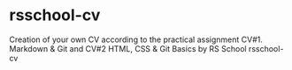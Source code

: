 # rsschool-cv
 Creation of your own CV according to the practical assignment CV#1. Markdown &amp; Git and CV#2 HTML, CSS &amp; Git Basics by RS School rsschool-cv
